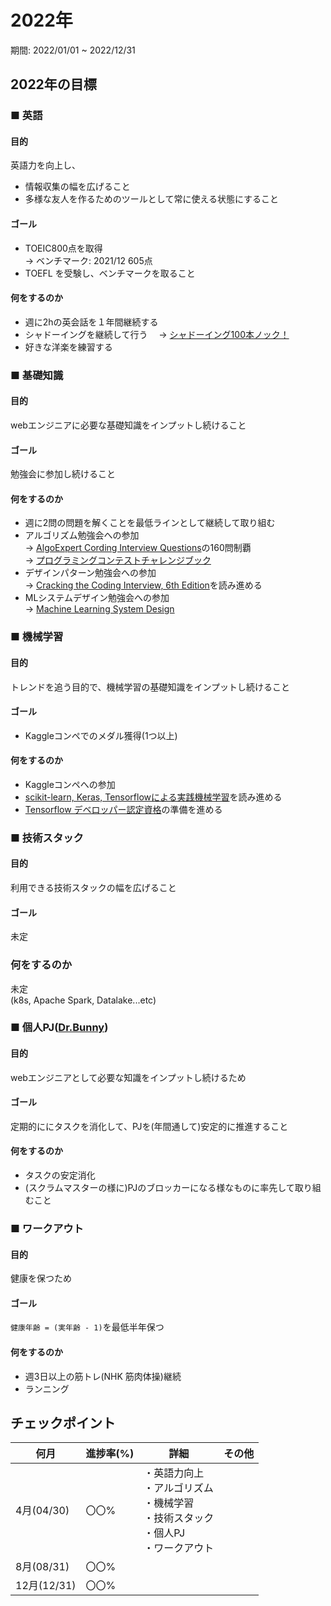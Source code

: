 # 2022年
期間: 2022/01/01 ~ 2022/12/31

## 2022年の目標

### ■ 英語
#### 目的
英語力を向上し、
- 情報収集の幅を広げること
- 多様な友人を作るためのツールとして常に使える状態にすること

#### ゴール
- TOEIC800点を取得   
-> ベンチマーク: 2021/12 605点
- TOEFL を受験し、ベンチマークを取ること

#### 何をするのか
- 週に2hの英会話を１年間継続する
- シャドーイングを継続して行う
　-> [シャドーイング100本ノック！](https://www.youtube.com/playlist?list=PL4QXtrVyCe3595KWzOseq9r7VrSPm_ADZ)
- 好きな洋楽を練習する


### ■ 基礎知識
#### 目的
webエンジニアに必要な基礎知識をインプットし続けること

#### ゴール
勉強会に参加し続けること

#### 何をするのか
- 週に2問の問題を解くことを最低ラインとして継続して取り組む
- アルゴリズム勉強会への参加  
-> [AlgoExpert Cording Interview Questions](https://www.algoexpert.io/questions)の160問制覇  
-> [プログラミングコンテストチャレンジブック](https://www.amazon.co.jp/%E3%83%97%E3%83%AD%E3%82%B0%E3%83%A9%E3%83%9F%E3%83%B3%E3%82%B0%E3%82%B3%E3%83%B3%E3%83%86%E3%82%B9%E3%83%88%E3%83%81%E3%83%A3%E3%83%AC%E3%83%B3%E3%82%B8%E3%83%96%E3%83%83%E3%82%AF-%E7%AC%AC2%E7%89%88-%EF%BD%9E%E5%95%8F%E9%A1%8C%E8%A7%A3%E6%B1%BA%E3%81%AE%E3%82%A2%E3%83%AB%E3%82%B4%E3%83%AA%E3%82%BA%E3%83%A0%E6%B4%BB%E7%94%A8%E5%8A%9B%E3%81%A8%E3%82%B3%E3%83%BC%E3%83%87%E3%82%A3%E3%83%B3%E3%82%B0%E3%83%86%E3%82%AF%E3%83%8B%E3%83%83%E3%82%AF%E3%82%92%E9%8D%9B%E3%81%88%E3%82%8B%EF%BD%9E-%E7%A7%8B%E8%91%89%E6%8B%93%E5%93%89/dp/4839941068)
- デザインパターン勉強会への参加  
-> [Cracking the Coding Interview, 6th Edition](https://www.amazon.co.jp/Cracking-Coding-Interview-Programming-Questions/dp/0984782850)を読み進める
- MLシステムデザイン勉強会への参加  
-> [Machine Learning System Design](https://www.educative.io/courses/machine-learning-system-design)

### ■ 機械学習
#### 目的
トレンドを追う目的で、機械学習の基礎知識をインプットし続けること

#### ゴール
- Kaggleコンペでのメダル獲得(1つ以上)

#### 何をするのか
- Kaggleコンペへの参加
- [scikit-learn, Keras, Tensorflowによる実践機械学習](https://www.oreilly.co.jp/books/9784873119281/)を読み進める
- [Tensorflow デベロッパー認定資格](https://www.tensorflow.org/certificate?hl=ja)の準備を進める


### ■ 技術スタック
#### 目的
利用できる技術スタックの幅を広げること

#### ゴール
未定

### 何をするのか
未定  
(k8s, Apache Spark, Datalake...etc)


### ■ 個人PJ([Dr.Bunny](https://www.drbunny.org/homepage))
#### 目的
webエンジニアとして必要な知識をインプットし続けるため

#### ゴール
定期的ににタスクを消化して、PJを(年間通して)安定的に推進すること

#### 何をするのか
- タスクの安定消化
- (スクラムマスターの様に)PJのブロッカーになる様なものに率先して取り組むこと


### ■ ワークアウト
#### 目的
健康を保つため

#### ゴール
`健康年齢 = (実年齢 - 1)`を最低半年保つ

#### 何をするのか
- 週3日以上の筋トレ(NHK 筋肉体操)継続
- ランニング


## チェックポイント
|何月|進捗率(%)|詳細|その他|
|----|----|----|----|
|4月(04/30)|〇〇%|・英語力向上<br>・アルゴリズム<br>・機械学習<br>・技術スタック<br>・個人PJ<br>・ワークアウト||
|8月(08/31)|〇〇%|||
|12月(12/31)|〇〇%|||